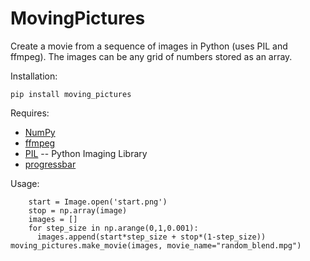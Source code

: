 MovingPictures 
=================

Create a movie from a sequence of images in Python (uses PIL and ffmpeg). The images can be any grid of numbers stored as an array. 

Installation:

	pip install moving_pictures

Requires:

  * [NumPy](http://www.numpy.org/)
  * [ffmpeg](http://www.ffmpeg.org/)
  * [PIL](http://www.pythonware.com/products/pil/) -- Python Imaging Library 
  * [progressbar](https://code.google.com/p/python-progressbar/)

Usage:

        start = Image.open('start.png')
        stop = np.array(image)
        images = []
        for step_size in np.arange(0,1,0.001):
          images.append(start*step_size + stop*(1-step_size))
	moving_pictures.make_movie(images, movie_name="random_blend.mpg") 
    
